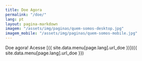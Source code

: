 ```yaml
---
title: Doe Agora
permalink: "/doe/"
lang: pt
layout: pagina-markdown
imagem: "/assets/img/paginas/quem-somos-desktop.jpg"
imagem_mobile: "/assets/img/paginas/quem-somos-mobile.jpg"
---
```


Doe agora! Acesse [{{ site.data.menu[page.lang].url_doe }}]({{ site.data.menu[page.lang].url_doe }})

